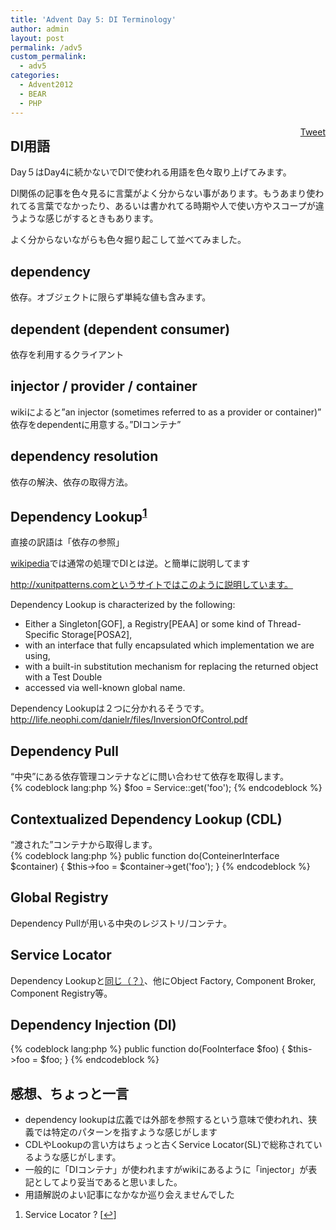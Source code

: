 ```yaml
---
title: 'Advent Day 5: DI Terminology'
author: admin
layout: post
permalink: /adv5
custom_permalink:
  - adv5
categories:
  - Advent2012
  - BEAR
  - PHP
---
```

<div style="float: right; margin-left: 10px;">
  <a href="https://twitter.com/share" class="twitter-share-button" data-count="vertical" data-url="http://www.bear-project.net/blog/adv5">Tweet</a>
</div>

## DI用語

Day５はDay4に続かないでDIで使われる用語を色々取り上げてみます。

DI関係の記事を色々見るに言葉がよく分からない事があります。もうあまり使われてる言葉でなかったり、あるいは書かれてる時期や人で使い方やスコープが違うような感じがするときもあります。

よく分からないながらも色々掘り起こして並べてみました。

## dependency

依存。オブジェクトに限らず単純な値も含みます。

## dependent (dependent consumer)

依存を利用するクライアント

## injector / provider / container

wikiによると&#8221;an injector (sometimes referred to as a provider or container)&#8221;  
依存をdependentに用意する。&#8221;DIコンテナ&#8221;

## dependency resolution

依存の解決、依存の取得方法。

## Dependency Lookup<sup><a href="#footnote_0_1326" id="identifier_0_1326" class="footnote-link footnote-identifier-link" title="Service Locator ?">1</a></sup>

直接の訳語は「依存の参照」

[wikipedia][1]では通常の処理でDIとは逆。と簡単に説明してます

http://xunitpatterns.comというサイトではこのように説明しています。

Dependency Lookup is characterized by the following:

*   Either a Singleton[GOF], a Registry[PEAA] or some kind of Thread-Specific Storage[POSA2], 
*   with an interface that fully encapsulated which implementation we are using, 
*   with a built-in substitution mechanism for replacing the returned object  
    with a Test Double 
*   accessed via well-known global name. 

Dependency Lookupは２つに分かれるそうです。  
<http://life.neophi.com/danielr/files/InversionOfControl.pdf>

## Dependency Pull

&#8220;中央&#8221;にある依存管理コンテナなどに問い合わせて依存を取得します。  
{% codeblock lang:php %}
$foo = Service::get('foo');
{% endcodeblock %}

## Contextualized Dependency Lookup (CDL)

&#8220;渡された&#8221;コンテナから取得します。  
{% codeblock lang:php %}
public function do(ConteinerInterface $container)
{
    $this->foo = $container->get('foo');
}
{% endcodeblock %}

## Global Registry

Dependency Pullが用いる中央のレジストリ/コンテナ。

## Service Locator

Dependency Lookupと[同じ（？）][2]、他にObject Factory, Component Broker, Component Registry等。

## Dependency Injection (DI)

{% codeblock lang:php %}
public function do(FooInterface $foo)
{
    $this->foo = $foo;
}
{% endcodeblock %}

## 感想、ちょっと一言

*   dependency lookupは広義では外部を参照するという意味で使われれ、狭義では特定のパターンを指すような感じがします
*   CDLやLookupの言い方はちょっと古くService Locator(SL)で総称されているような感じがします。
*   一般的に「DIコンテナ」が使われますがwikiにあるように「injector」が表記としてより妥当であると思いました。
*   用語解説のよい記事になかなか巡り会えませんでした
<ol class="footnotes">
  <li id="footnote_0_1326" class="footnote">
    Service Locator ? [<a href="#identifier_0_1326" class="footnote-link footnote-back-link">&#8617;</a>]
  </li>
</ol>

 [1]: http://en.wikipedia.org/wiki/Dependency_injection
 [2]: http://xunitpatterns.com/Dependency%20Lookup.html